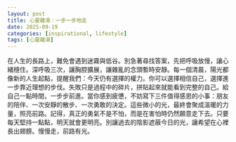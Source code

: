 ```yaml
---
layout: post
title: 心靈雞湯：一步一步地走
date: 2025-09-19
categories: [inspirational, lifestyle]
tags: [心靈雞湯]
---
```


在人生的長路上，難免會遇到迷霧與低谷。別急著尋找答案，先把呼吸放慢，讓心緒穩住。深呼吸三次，讓胸腔擴展，讓雜亂的念頭暫時安靜。每一個清晨，陽光都像新的人生起點，提醒我們：今天仍有選擇的權力。你可以選擇相信自己，選擇進一步靠近理想的步伐。失敗只是過程中的碎片，拼貼起來就能看到完整的自己。給自己一點時間，一步步前進。當你感到疲憊，不妨寫下三件值得感恩的小事：朋友的陪伴、一次安靜的散步、一次勇敢的決定。這些微小的光，最終會聚成溫暖的力量，照亮前路。記得，真正的勇氣不是不怕，而是在害怕時仍然願意走下去。只要每天堅持一點點，明天就會更明亮。別讓過去的陰影遮蔽今日的光，讓希望在心裡長出翅膀。慢慢走，前路有光。
